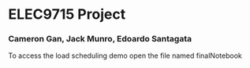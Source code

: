 # ELEC9715 Project
### Cameron Gan, Jack Munro, Edoardo Santagata


To access the load scheduling demo open the file named finalNotebook
